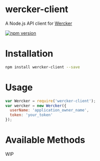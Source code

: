 # wercker-client

A Node.js API client for [Wercker](http://www.wercker.com/)

[![npm version](https://badge.fury.io/js/wercker-client.svg)](https://badge.fury.io/js/wercker-client)

# Installation

```bash
npm install wercker-client --save
```

# Usage

```javascript
var Wercker = require('wercker-client');
var wercker = new Wercker({
  userName: 'application_owner_name',
  token: 'your_token'
});
```

# Available Methods

WIP
